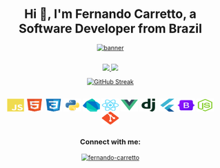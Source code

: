 <h1 align="center">Hi 👋, I'm Fernando Carretto, a Software Developer from Brazil</h1>

<div align="center"> 

  <a href="https://fernando-carretto.netlify.app/"> 

  <img height="300em" src="https://i.ibb.co/N7G0dcQ/banner-5.png" alt="banner"/>  

</div>
  
  ##
<div align="center"> 

  <a href="https://github.com/Fernando9200"> 

<img height="180em" src="https://github-readme-stats-qhs0ybvmy-fernando9200.vercel.app/api?username=Fernando9200&show_icons=true&theme=dark&include_all_commits=true&count_private=true" decoding="async" loading="lazy"/>

  <img height="180em" src="https://github-readme-stats-qhs0ybvmy-fernando9200.vercel.app/api/top-langs/?username=Fernando9200&layout=compact&langs_count=8&theme=dark&hide=less,cmake&exclude_repo=github-readme-streak-stats-fernando" decoding="async" loading="lazy"/>

  [![GitHub Streak](https://github-readme-streak-stats-fernando.vercel.app?user=Fernando9200&theme=dark)](https://git.io/streak-stats)
    
</div> 

  

<div align="center" style="display: inline_block"><br> 

  <img align="center" alt="Fernando-Js" height="30" width="40" src="https://raw.githubusercontent.com/devicons/devicon/master/icons/javascript/javascript-plain.svg"> 

  <img align="center" alt="Fernando-HTML" height="30" width="40" src="https://raw.githubusercontent.com/devicons/devicon/master/icons/html5/html5-original.svg"> 

  <img align="center" alt="Fernando-CSS" height="30" width="40" src="https://raw.githubusercontent.com/devicons/devicon/master/icons/css3/css3-original.svg"> 

  <img align="center" alt="Fernando-Python" height="30" width="40" src="https://raw.githubusercontent.com/devicons/devicon/master/icons/python/python-original.svg"> 

  <img align="center" alt="Fernando-Dart" height="30" width="40" src="https://raw.githubusercontent.com/devicons/devicon/master/icons/dart/dart-original.svg"> 

  <img align="center" alt="Fernando-React" height="30" width="40" src="https://raw.githubusercontent.com/devicons/devicon/master/icons/react/react-original.svg">
  
  <img align="center" alt="Fernando-Vue" height="30" width="40" src="https://raw.githubusercontent.com/devicons/devicon/master/icons/vuejs/vuejs-original.svg"> 

  <img align="center" alt="Fernando-Django" height="30" width="40" src="https://raw.githubusercontent.com/devicons/devicon/master/icons/django/django-plain.svg"> 

  <img align="center" alt="Fernando-Flutter" height="30" width="40" src="https://raw.githubusercontent.com/devicons/devicon/master/icons/flutter/flutter-original.svg"> 

  <img align="center" alt="Fernando-Bootstrap" height="30" width="40" src="https://raw.githubusercontent.com/devicons/devicon/master/icons/bootstrap/bootstrap-original.svg"> 

  <img align="center" alt="Fernando-Bootstrap" height="30" width="40" src="https://raw.githubusercontent.com/devicons/devicon/master/icons/nodejs/nodejs-original.svg"> 

  <img align="center" alt="Fernando-Bootstrap" height="30" width="40" src="https://raw.githubusercontent.com/devicons/devicon/master/icons/git/git-original.svg">   

     

</div> 

   

  ## 

   
<h3 align="center">Connect with me:</h3>
<p align="center">
<a align="center" href="https://linkedin.com/in/fernando-carretto/" target="blank"><img align="center" src="https://raw.githubusercontent.com/rahuldkjain/github-profile-readme-generator/master/src/images/icons/Social/linked-in-alt.svg" alt="fernando-carretto" height="30" width="40" /></a>
</p>
